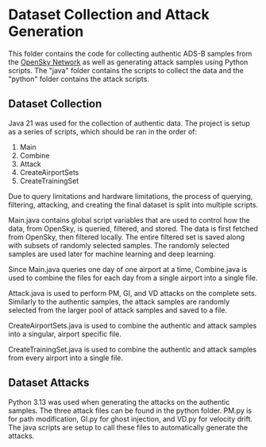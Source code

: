 # Dataset Collection and Attack Generation
This folder contains the code for collecting authentic ADS-B samples from the [OpenSky Network](https://opensky-network.org/) as well as generating attack samples using Python scripts.
The "java" folder contains the scripts to collect the data and the "python" folder contains the attack scripts.
## Dataset Collection
Java 21 was used for the collection of authentic data. 
The project is setup as a series of scripts, which should be ran in the order of:
1. Main
2. Combine
3. Attack
4. CreateAirportSets
5. CreateTrainingSet

Due to query limitations and hardware limitations, the process of querying, filtering, attacking, and creating the final dataset is split into multiple scripts.

Main.java contains global script variables that are used to control how the data, from OpenSky, is queried, filtered, and stored. The data is first fetched from OpenSky, then filtered locally. The entire filtered set is saved along with subsets of randomly selected samples. The randomly selected samples are used later for machine learning and deep learning.

Since Main.java queries one day of one airport at a time, Combine.java is used to combine the files for each day from a single airport into a single file.

Attack.java is used to perform PM, GI, and VD attacks on the complete sets. Similarly to the authentic samples, the attack samples are randomly selected from the larger pool of attack samples and saved to a file.

CreateAirportSets.java is used to combine the authentic and attack samples into a singular, airport specific file.

CreateTrainingSet.java is used to combine the authentic and attack samples from every airport into a single file.

## Dataset Attacks
Python 3.13 was used when generating the attacks on the authentic samples. The three attack files can be found in the python folder. PM.py is for path modification, GI.py for ghost injection, and VD.py for velocity drift. The java scripts are setup to call these files to automatically generate the attacks.
